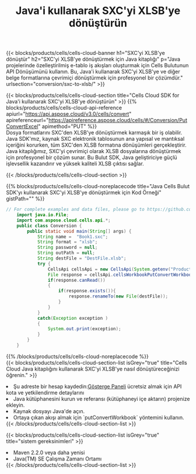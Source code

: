 ﻿---
title:  Java'i kullanarak SXC'yi XLSB'ye dönüştürün
description:  SXC formatındaki bir dosyayı XLSB formatındaki bir dosyaya dönüştürmek için Aspose.Cells Cloud SDK for Java'i kullanma.
kwords: Excel, Convert SXC to XLSB, REST, Java
howto: How to convert SXC to XLSB using Aspose.Cells Cloud Java library.
---
{{< blocks/products/cells/cells-cloud-banner h1="SXC\'yi XLSB\'ye dönüştür" h2="SXC\'yi XLSB\'ye dönüştürmek için Java kitaplığı" p="Java projelerinde özelleştirilmiş e-tablo iş akışları oluşturmak için Cells Bulutunun API Dönüşümünü kullanın. Bu, Java\'i kullanarak SXC\'yi XLSB\'ye ve diğer belge formatlarına çevrimiçi dönüştürmek için profesyonel bir çözümdür." urlsection="conversion/sxc-to-xlsb/" >}}

{{< blocks/products/cells/cells-cloud-section title="Cells Cloud SDK for Java\'i kullanarak SXC\'yi XLSB\'ye dönüştürün" >}}
{{% blocks/products/cells/cells-cloud-api-reference apiurl="https://api.aspose.cloud/v3.0/cells/convert" apireferenceurl="https://apireference.aspose.cloud/cells/#/Conversion/PutConvertExcel" apimethod="PUT" %}}
<br/>
Dosya formatlarını SXC'den XLSB'ye dönüştürmek karmaşık bir iş olabilir. Java SDK'mız, kaynak SXC elektronik tablosunun ana yapısal ve mantıksal içeriğini korurken, tüm SXC'den XLSB formatına dönüşümleri gerçekleştirir. Java kitaplığımız, SXC'yi çevrimiçi olarak XLSB dosyalarına dönüştürmek için profesyonel bir çözüm sunar. Bu Bulut SDK, Java geliştiriciye güçlü işlevsellik kazandırır ve yüksek kaliteli XLSB çıktısı sağlar.

{{< /blocks/products/cells/cells-cloud-section >}}

{{% blocks/products/cells/cells-cloud-noreplacecode title="Java Cells Bulut SDK\'yı kullanarak SXC\'yi XLSB\'ye dönüştürmek için Kod Örneği" gistPath="" %}}
 
```java
// For complete examples and data files, please go to https://github.com/aspose-cells-cloud/aspose-cells-cloud-java/
    import java.io.File;
    import com.aspose.cloud.cells.api.*;
    public class Conversion {
        public static void main(String[] args) {
            String name =  "Book1.sxc";
            String format = "xlsb";
            String password = null;
            String outPath = null;
            String destFile = "DestFile.xlsb";
            try {
                CellsApi cellsApi = new CellsApi(System.getenv("ProductClientId"), System.getenv("ProductClientSecret"));
                File response = cellsApi.cellsWorkbookPutConvertWorkbook(new File(name), format, password, outPath, null,null);            
                if(response.canRead())
                {
                    if(response.exists()){
                        response.renameTo(new File(destFile));
                    }                
                }
            }
            catch(Exception exception )
            {
                System.out.print(exception);
            }
        }
    }
```
 
{{% /blocks/products/cells/cells-cloud-noreplacecode %}}
<br/>
{{< blocks/products/cells/cells-cloud-section-list isGrey="true" title="Cells Cloud Java kitaplığını kullanarak SXC\'yi XLSB\'ye nasıl dönüştüreceğinizi öğrenin." >}}
<li> Şu adreste bir hesap kaydedin:<a href="https://dashboard.aspose.cloud/">Gösterge Paneli</a> ücretsiz almak için API kota ve yetkilendirme detaylarını</li>
<li>Java kütüphanesini kurun ve referansı (kütüphaneyi içe aktarın) projenize ekleyin.</li>
<li>Kaynak dosyayı Java'de açın.</li>
<li>Ortaya çıkan akışı almak için `putConvertWorkbook` yöntemini kullanın.</li>
{{< /blocks/products/cells/cells-cloud-section-list >}}

{{< blocks/products/cells/cells-cloud-section-list isGrey="true" title="sistem gereksinimleri" >}}
<li>Maven 2.2.0 veya daha yenisi</li>
<li>Java(TM) SE Çalışma Zamanı Ortamı</li>
{{< /blocks/products/cells/cells-cloud-section-list >}}
